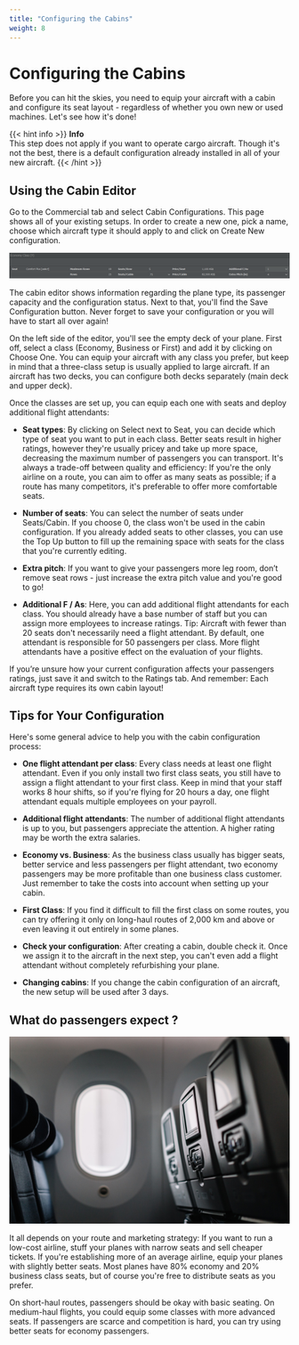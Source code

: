 ```yaml
---
title: "Configuring the Cabins"
weight: 8
---
```


# Configuring the Cabins

Before you can hit the skies, you need to equip your aircraft with a cabin and configure its seat layout - regardless of whether you own new or used machines. Let's see how it's done!

{{< hint info >}}
**Info**  
This step does not apply if you want to operate cargo aircraft. Though it's not the best, there is a default configuration already installed in all of your new aircraft.
{{< /hint >}}

## Using the Cabin Editor

Go to the Commercial tab and select Cabin Configurations. This page shows all of your existing setups. In order to create a new one, pick a name, choose which aircraft type it should apply to and click on Create New configuration.

![Adjusting the Cabin](cabin_04.png "Adjusting the Cabin")

The cabin editor shows information regarding the plane type, its passenger capacity and the configuration status. Next to that, you'll find the Save Configuration button. Never forget to save your configuration or you will have to start all over again!

On the left side of the editor, you'll see the empty deck of your plane. First off, select a class (Economy, Business or First) and add it by clicking on Choose One. You can equip your aircraft with any class you prefer, but keep in mind that a three-class setup is usually applied to large aircraft. If an aircraft has two decks, you can configure both decks separately (main deck and upper deck).

Once the classes are set up, you can equip each one with seats and deploy additional flight attendants:

* **Seat types**: By clicking on Select next to Seat, you can decide which type of seat you want to put in each class. Better seats result in higher ratings, however they're usually pricey and take up more space, decreasing the maximum number of passengers you can transport. It's always a trade-off between quality and efficiency: If you're the only airline on a route, you can aim to offer as many seats as possible; if a route has many competitors, it's preferable to offer more comfortable seats.

* **Number of seats**: You can select the number of seats under Seats/Cabin. If you choose 0, the class won't be used in the cabin configuration. If you already added seats to other classes, you can use the Top Up button to fill up the remaining space with seats for the class that you're currently editing.

* **Extra pitch**: If you want to give your passengers more leg room, don’t remove seat rows - just increase the extra pitch value and you're good to go!

* **Additional F / As**: Here, you can add additional flight attendants for each class. You should already have a base number of staff but you can assign more employees to increase ratings. Tip: Aircraft with fewer than 20 seats don't necessarily need a flight attendant. By default, one attendant is responsible for 50 passengers per class. More flight attendants have a positive effect on the evaluation of your flights.

If you’re unsure how your current configuration affects your passengers ratings, just save it and switch to the Ratings tab. And remember: Each aircraft type requires its own cabin layout!

## Tips for Your Configuration

Here's some general advice to help you with the cabin configuration process:

* **One flight attendant per class**: Every class needs at least one flight attendant. Even if you only install two first class seats, you still have to assign a flight attendant to your first class. Keep in mind that your staff works 8 hour shifts, so if you're flying for 20 hours a day, one flight attendant equals multiple employees on your payroll.

* **Additional flight attendants**: The number of additional flight attendants is up to you, but passengers appreciate the attention. A higher rating may be worth the extra salaries.

* **Economy vs. Business**: As the business class usually has bigger seats, better service and less passengers per flight attendant, two economy passengers may be more profitable than one business class customer. Just remember to take the costs into account when setting up your cabin.

* **First Class**: If you find it difficult to fill the first class on some routes, you can try offering it only on long-haul routes of 2,000 km and above or even leaving it out entirely in some planes. 

* **Check your configuration**: After creating a cabin, double check it. Once we assign it to the aircraft in the next step, you can't even add a flight attendant without completely refurbishing your plane.

* **Changing cabins**: If you change the cabin configuration of an aircraft, the new setup will be used after 3 days.

## What do passengers expect ?

![Aircraft Cabin](cabin_05.jpg "Aircraft Cabin")

It all depends on your route and marketing strategy: If you want to run a low-cost airline, stuff your planes with narrow seats and sell cheaper tickets. If you're establishing more of an average airline, equip your planes with slightly better seats. Most planes have 80% economy and 20% business class seats, but of course you're free to distribute seats as you prefer.

On short-haul routes, passengers should be okay with basic seating. On medium-haul flights, you could equip some classes with more advanced seats. If passengers are scarce and competition is hard, you can try using better seats for economy passengers.
